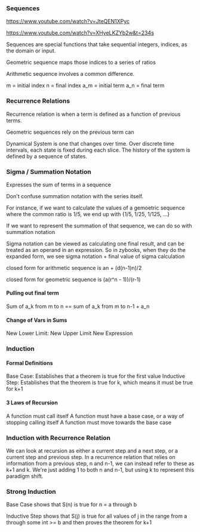 ### Sequences

https://www.youtube.com/watch?v=JteQEN1XPyc

https://www.youtube.com/watch?v=XHyeLKZYb2w&t=234s

Sequences are special functions that take sequential integers, indices, as the domain or input.

Geometric sequence maps those indices to a series of ratios

Arithmetic sequence involves a common difference.

m = initial index
n = final index
a_m = initial term
a_n = final term
### Recurrence Relations

Recurrence relation is when a term is defined as a function of previous terms. 

Geometric sequences rely on the previous term can 

Dynamical System is one that changes over time. Over discrete time intervals, each state is fixed during each slice. The history of the system is defined by a sequence of states.

### Sigma / Summation Notation

Expresses the sum of terms in a sequence

Don't confuse summation notation with the series itself. 

For instance, if we want to calculate the values of a gemoetric sequence where the common ratio is 1/5, we end up with {1/5, 1/25, 1/125, ...}

If we want to represent the summation of that sequence, we can do so with summation notation

Sigma notation can be viewed as calculating one final result, and can be treated as an operand in an expression. So in zybooks, when they do the expanded form, we see  sigma notation + final value of sigma calculation

closed form for arithmetic sequence is an + (d(n-1)n)/2

closed form for geometric sequence is (a(r^n - 1))/(r-1)

#### Pulling out final term

Sum of a_k from m to n == sum of a_k from m to n-1 + a_n

#### Change of Vars in Sums

New Lower Limit:
New Upper Limit
New Expression

### Induction

#### Formal Definitions
Base Case: Establishes that a theorem is true for the first value
Inductive Step: Establishes that the theorem is true for k, which means it must be true for k+1
#### 3 Laws of Recursion
A function must call itself
A function must have a base case, or a way of stopping calling itself
A function must move towards the base case

### Induction with Recurrence Relation
We can look at recursion as either a current step and a next step, or a current step and previous step. In a recurrence relation that relies on information from a previous step, n and n-1, we can instead refer to these as k+1 and k.  We're just adding 1 to both n and n-1, but using k to represent this paradigm shift. 

### Strong Induction

Base Case shows that S(n) is true for n = a through b

Inductive Step  shows that S(j) is true for all values of j in the range from a through some int >= b and then proves the theorem for k+1


